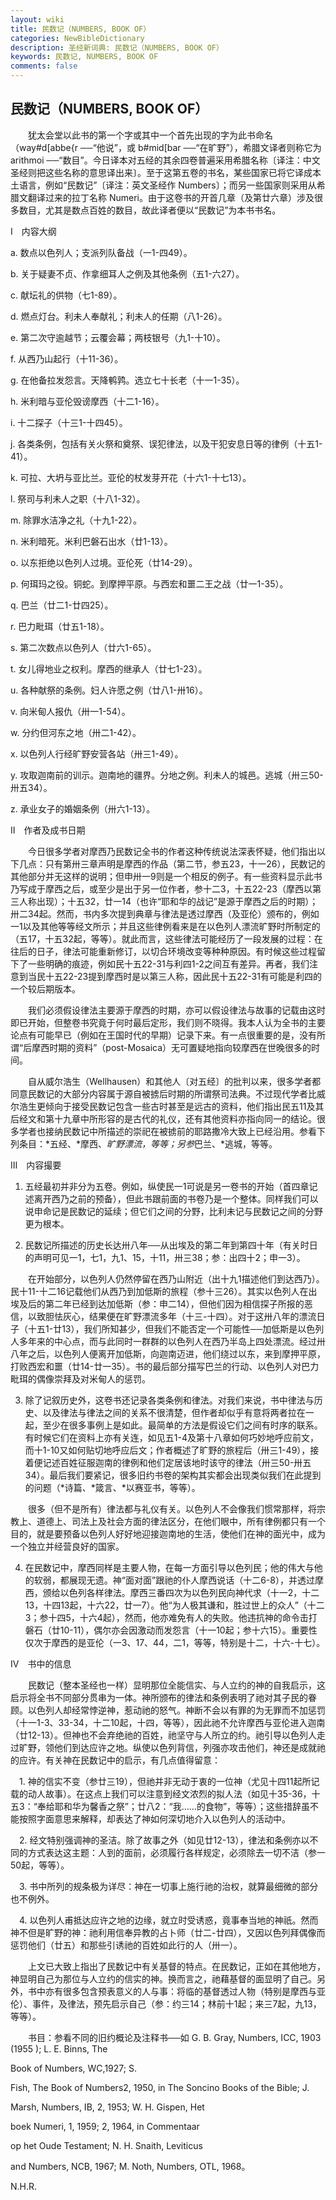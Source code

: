```yaml
---
layout: wiki
title: 民数记（NUMBERS, BOOK OF）
categories: NewBibleDictionary
description: 圣经新词典: 民数记（NUMBERS, BOOK OF）
keywords: 民数记, NUMBERS, BOOK OF
comments: false
---
```


## 民数记（NUMBERS, BOOK OF）

　　犹太会堂以此书的第一个字或其中一个首先出现的字为此书命名（way#d[abbe{r ──“他说”，或 b#mid[bar ──“在旷野”），希腊文译者则称它为 arithmoi ──“数目”。今日译本对五经的其余四卷普遍采用希腊名称〔译注：中文圣经则把这些名称的意思译出来〕。至于这第五卷的书名，某些国家已将它译成本土语言，例如“民数记”〔译注：英文圣经作 Numbers〕；而另一些国家则采用从希腊文翻译过来的拉丁名称 Numeri。由于这卷书的开首几章（及第廿六章）涉及很多数目，尤其是数点百姓的数目，故此译者便以“民数记”为本书书名。

Ⅰ　内容大纲

a. 数点以色列人；支派列队备战（一1-四49）。

b. 关于疑妻不贞、作拿细耳人之例及其他条例（五1-六27）。

c. 献坛礼的供物（七1-89）。

d. 燃点灯台。利未人奉献礼；利未人的任期（八1-26）。

e. 第二次守逾越节；云覆会幕；两枝银号（九1-十10）。

f. 从西乃山起行（十11-36）。

g. 在他备拉发怨言。天降鹌鹑。选立七十长老（十一1-35）。

h. 米利暗与亚伦毁谤摩西（十二1-16）。

i. 十二探子（十三1-十四45）。

j. 各类条例，包括有关火祭和奠祭、误犯律法，以及干犯安息日等的律例（十五1-41）。

k. 可拉、大坍与亚比兰。亚伦的杖发芽开花（十六1-十七13）。

l. 祭司与利未人之职（十八1-32）。

m. 除罪水洁净之礼（十九1-22）。

n. 米利暗死。米利巴磐石出水（廿1-13）。

o. 以东拒绝以色列人过境。亚伦死（廿14-29）。

p. 何珥玛之役。铜蛇。到摩押平原。与西宏和噩二王之战（廿一1-35）。

q. 巴兰（廿二1-廿四25）。

r. 巴力毗珥（廿五1-18）。

s. 第二次数点以色列人（廿六1-65）。

t. 女儿得地业之权利。摩西的继承人（廿七1-23）。

u. 各种献祭的条例。妇人许愿之例（廿八1-卅16）。

v. 向米甸人报仇（卅一1-54）。

w. 分约但河东之地（卅二1-42）。

x. 以色列人行经旷野安营各站（卅三1-49）。

y. 攻取迦南前的训示。迦南地的疆界。分地之例。利未人的城邑。逃城（卅三50-卅五34）。

z. 承业女子的婚姻条例（卅六1-13）。

Ⅱ　作者及成书日期

　　今日很多学者对摩西乃民数记全书的作者这种传统说法深表怀疑，他们指出以下几点：只有第卅三章声明是摩西的作品（第二节，参五23，十一26），民数记的其他部分并无这样的说明；但申卅一9则是一个相反的例子。有一些资料显示此书乃写成于摩西之后，或至少是出于另一位作者，参十二3，十五22-23（摩西以第三人称出现）；十五32，廿一14（也许“耶和华的战记”是源于摩西之后的时期）；卅二34起。然而，书内多次提到典章与律法是透过摩西（及亚伦）颁布的，例如一1以及其他等等经文所示；并且这些律例看来是在以色列人漂流旷野时所制定的（五17，十五32起，等等）。就此而言，这些律法可能经历了一段发展的过程：在往后的日子，律法可能重新修订，以切合环境改变等种种原因。有时候这些过程留下了一些明确的痕迹，例如民十五22-31与利四1-2之间互有差异。再者，我们注意到当民十五22-23提到摩西时是以第三人称，因此民十五22-31有可能是利四的一个较后期版本。

　　我们必须假设律法主要源于摩西的时期，亦可以假设律法与故事的记载由这时即已开始，但整卷书究竟于何时最后定形，我们则不晓得。我本人认为全书的主要论点有可能早已（例如在王国时代的早期）记录下来。有一点很重要的是，没有所谓“后摩西时期的资料”（post-Mosaica）无可置疑地指向较摩西在世晚很多的时间。

　　自从威尔浩生（Wellhausen）和其他人〔对五经〕的批判以来，很多学者都同意民数记的大部分内容属于源自被掳后时期的所谓祭司法典。不过现代学者比威尔浩生更倾向于接受民数记包含一些古时甚至是远古的资料，他们指出民五11及其后经文和第十九章中所形容的是古代的礼仪，还有其他资料亦指向同一的结论。很多学者也接纳民数记中所描述的崇祀在被掳前的耶路撒冷大致上已经沿用。参看下列条目：*五经、*摩西、*旷野漂流，等等；另参*巴兰、*逃城，等等。

Ⅲ　内容撮要

1. 五经最初并非分为五卷。例如，纵使民一1可说是另一卷书的开始（首四章记述离开西乃之前的预备），但此书跟前面的书卷乃是一个整体。同样我们可以说申命记是民数记的延续；但它们之间的分野，比利未记与民数记之间的分野更为根本。

2. 民数记所描述的历史长达卅八年──从出埃及的第二年到第四十年（有关时日的声明可见一1，七1，九1、15，十11，卅三38；参：出四十2；申一3）。

　　在开始部分，以色列人仍然停留在西乃山附近（出十九1描述他们到达西乃）。民十11-十二16记载他们从西乃到加低斯的旅程（参十三26）。其实以色列人在出埃及后的第二年已经到达加低斯（参：申二14），但他们因为相信探子所报的恶信，以致胆怯灰心，结果便在旷野漂流多年（十三-十四）。对于这卅八年的漂流日子（十五1-廿13），我们所知甚少，但我们不能否定一个可能性──加低斯是以色列人多年来的中心点，而与此同时一群群的以色列人在西乃半岛上四处漂流。经过卅八年之后，以色列人便离开加低斯，向迦南迈进，他们绕过以东，来到摩押平原，打败西宏和噩（廿14-廿一35）。书的最后部分描写巴兰的行动、以色列人对巴力毗珥的偶像崇拜及对米甸人的惩罚。

3. 除了记叙历史外，这卷书还记录各类条例和律法。对我们来说，书中律法与历史、以及律法与律法之间的关系不很清楚，但作者却似乎有意将两者拉在一起，至少在很多事例上是如此。最简单的方法是假设它们之间有时序的联系。有时候它们在资料上亦有关连，如见五1-4及第十八章如何巧妙地呼应前文，而十1-10又如何贴切地呼应后文；作者概述了旷野的旅程后（卅三1-49），接着便记述百姓征服迦南的律例和他们定居该地时该守的律法（卅三50-卅五34）。最后我们要紧记，很多旧约书卷的架构其实都会出现类似我们在此提到的问题（*诗篇、*箴言、*以赛亚书，等等）。

　　很多（但不是所有）律法都与礼仪有关。以色列人不会像我们惯常那样，将宗教上、道德上、司法上及社会方面的律法区分，在他们眼中，所有律例都只有一个目的，就是要预备以色列人好好地迎接迦南地的生活，使他们在神的面光中，成为一个独立并经营良好的国家。

4. 在民数记中，摩西同样是主要人物，在每一方面引导以色列民；他的伟大与他的软弱，都展现无遗。神“面对面”跟祂的仆人摩西说话（十二6-8），并透过摩西，颁给以色列各样律法。摩西三番四次为以色列民向神代求（十一2，十二13，十四13起，十六22，廿一7）。他“为人极其谦和，胜过世上的众人”（十二3；参十四5，十六4起），然而，他亦难免有人的失败。他违抗神的命令击打磐石（廿10-11），偶尔亦会因激动而发怨言（十一10起；参十六15）。重要性仅次于摩西的是亚伦（一3、17、44，二1，等等，特别是十二，十六-十七）。

Ⅳ　书中的信息

　　民数记（整本圣经也一样）显明那位全能信实、与人立约的神的自我启示，这启示将全书不同部分贯串为一体。神所颁布的律法和条例表明了祂对其子民的眷顾。以色列人却经常悖逆神，惹动祂的怒气。神断不会以有罪的为无罪而不加惩罚（十一1-3、33-34，十二10起，十四，等等），因此祂不允许摩西与亚伦进入迦南（廿12-13）。但神也不会弃绝祂的百姓，祂坚守与人所立的约。祂引导以色列人走过旷野，领他们到达应许之地。纵使以色列背信，列强亦攻击他们，神还是成就祂的应许。有关神在民数记中的启示，有几点值得留意：

　1. 神的信实不变（参廿三19），但祂并非无动于衷的一位神（尤见十四11起所记载的动人故事）。在这点上我们可以注意到经文浓烈的拟人法（如见十35-36，十五3：“奉给耶和华为馨香之祭”；廿八2：“我……的食物”，等等）；这些措辞虽不能按照字面意思来解释，却表达了神如何深切地介入以色列人的活动中。

　2. 经文特别强调神的圣洁。除了故事之外（如见廿12-13），律法和条例亦以不同的方式表达这主题：人到的面前，必须履行各样规定，必须除去一切不洁（参一50起，等等）。

　3. 书中所列的规条极为详尽：神在一切事上施行祂的治权，就算最细微的部分也不例外。

　4. 以色列人甫抵达应许之地的边缘，就立时受诱惑，竟事奉当地的神祇。然而神不但是旷野的神：祂利用信奉异教的占卜师（廿二-廿四），又因以色列拜偶像而惩罚他们（廿五）和那些引诱祂的百姓如此行的人（卅一）。

　　上文已大致上指出了民数记中有关基督的特点。在民数记，正如在其他地方，神显明自己为那位与人立约的信实的神。换而言之，祂藉基督的面显明了自己。另外，书中亦有很多包含预表意义的人与事：将临的基督透过人物（特别是摩西与亚伦）、事件，及律法，预先启示自己（参：约三14；林前十1起；来三7起，九13，等等）。

　　书目：参看不同的旧约概论及注释书──如 G. B. Gray, Numbers, ICC, 1903 (1955 ); L. E. Binns, The

Book of Numbers, WC,1927; S.

Fish, The Book of Numbers2, 1950, in The Soncino Books of the Bible; J.

Marsh, Numbers, IB, 2, 1953; W. H. Gispen, Het

boek Numeri, 1, 1959; 2, 1964, in Commentaar

op het Oude Testament; N. H. Snaith, Leviticus

and Numbers, NCB, 1967; M. Noth, Numbers, OTL, 1968。

N.H.R.








